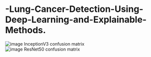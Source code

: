 # -Lung-Cancer-Detection-Using-Deep-Learning-and-Explainable-Methods.
![image](https://github.com/ayah989/-Lung-Cancer-Detection-Using-Deep-Learning-and-Explainable-Methods./assets/112970757/32d39b0b-e98a-490a-b528-24d47389db29)
InceptionV3 confusion matrix    
![image](https://github.com/ayah989/-Lung-Cancer-Detection-Using-Deep-Learning-and-Explainable-Methods./assets/112970757/b332a7ac-0cc7-4bd2-aaa6-a4cef3a16b5d)
ResNet50 confusion matrix
